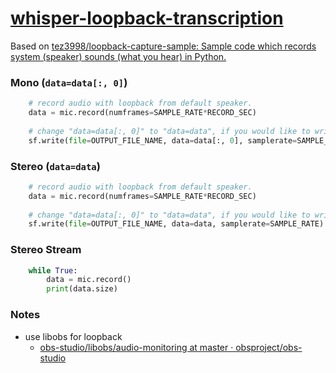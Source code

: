 [whisper-loopback-transcription](https://github.com/dirkarnez/whisper-loopback-transcription)
=============================================================================================
Based on [tez3998/loopback-capture-sample: Sample code which records system (speaker) sounds (what you hear) in Python.](https://github.com/tez3998/loopback-capture-sample)

### Mono (`data=data[:, 0]`)
```python
    # record audio with loopback from default speaker.
    data = mic.record(numframes=SAMPLE_RATE*RECORD_SEC)
    
    # change "data=data[:, 0]" to "data=data", if you would like to write audio as multiple-channels.
    sf.write(file=OUTPUT_FILE_NAME, data=data[:, 0], samplerate=SAMPLE_RATE)
```

### Stereo (`data=data`)
```python
    # record audio with loopback from default speaker.
    data = mic.record(numframes=SAMPLE_RATE*RECORD_SEC)
    
    # change "data=data[:, 0]" to "data=data", if you would like to write audio as multiple-channels.
    sf.write(file=OUTPUT_FILE_NAME, data=data, samplerate=SAMPLE_RATE)
```

### Stereo Stream
```python
    while True:
        data = mic.record()
        print(data.size)
```

### Notes
- use libobs for loopback
    - [obs-studio/libobs/audio-monitoring at master · obsproject/obs-studio](https://github.com/obsproject/obs-studio/tree/master/libobs/audio-monitoring)
